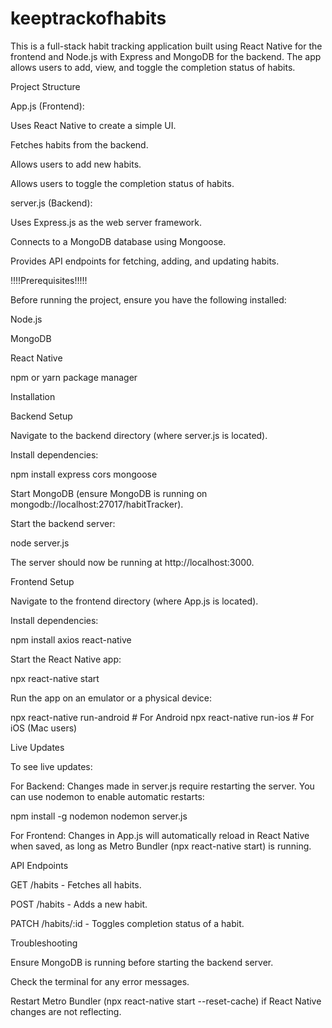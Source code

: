 # keeptrackofhabits

This is a full-stack habit tracking application built using React Native for the frontend and Node.js with Express and MongoDB for the backend. 
The app allows users to add, view, and toggle the completion status of habits.

Project Structure

App.js (Frontend):

Uses React Native to create a simple UI.

Fetches habits from the backend.

Allows users to add new habits.

Allows users to toggle the completion status of habits.



server.js (Backend):

Uses Express.js as the web server framework.

Connects to a MongoDB database using Mongoose.

Provides API endpoints for fetching, adding, and updating habits.

!!!!Prerequisites!!!!!

Before running the project, ensure you have the following installed:

Node.js

MongoDB

React Native

npm or yarn package manager

Installation



Backend Setup

Navigate to the backend directory (where server.js is located).

Install dependencies:

npm install express cors mongoose

Start MongoDB (ensure MongoDB is running on mongodb://localhost:27017/habitTracker).

Start the backend server:

node server.js

The server should now be running at http://localhost:3000.

Frontend Setup

Navigate to the frontend directory (where App.js is located).

Install dependencies:

npm install axios react-native

Start the React Native app:

npx react-native start

Run the app on an emulator or a physical device:

npx react-native run-android # For Android
npx react-native run-ios    # For iOS (Mac users)

Live Updates

To see live updates:

For Backend: Changes made in server.js require restarting the server. You can use nodemon to enable automatic restarts:

npm install -g nodemon
nodemon server.js

For Frontend: Changes in App.js will automatically reload in React Native when saved, as long as Metro Bundler (npx react-native start) is running.

API Endpoints

GET /habits - Fetches all habits.

POST /habits - Adds a new habit.

PATCH /habits/:id - Toggles completion status of a habit.

Troubleshooting

Ensure MongoDB is running before starting the backend server.

Check the terminal for any error messages.

Restart Metro Bundler (npx react-native start --reset-cache) if React Native changes are not reflecting.